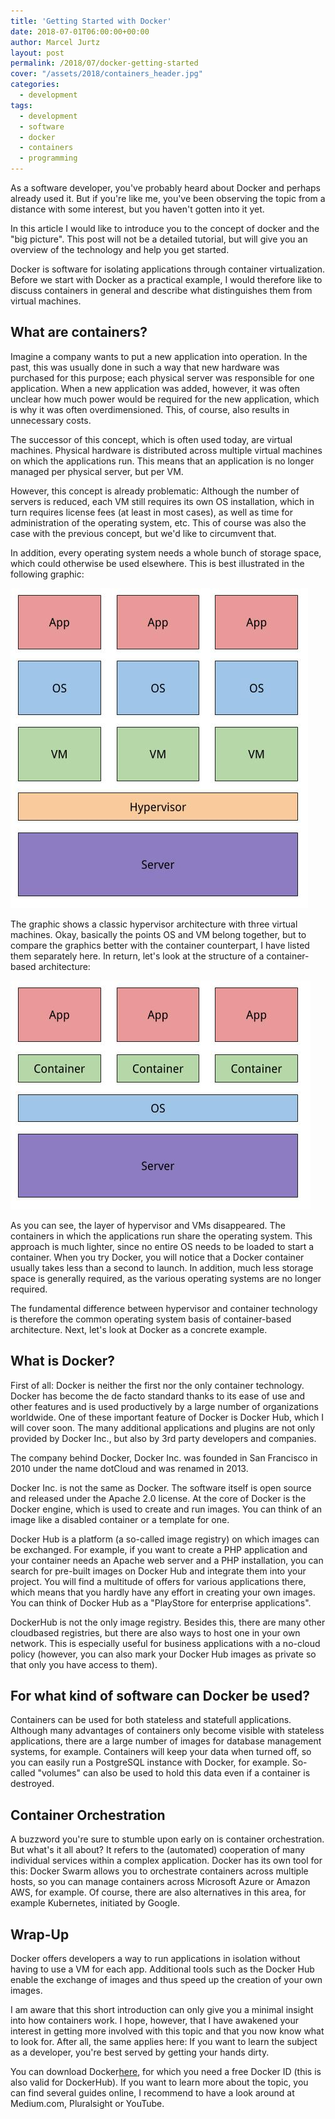 ```yaml
---
title: 'Getting Started with Docker'
date: 2018-07-01T06:00:00+00:00
author: Marcel Jurtz
layout: post
permalink: /2018/07/docker-getting-started
cover: "/assets/2018/containers_header.jpg"
categories:
  - development
tags:
  - development
  - software
  - docker
  - containers
  - programming
---
```


As a software developer, you've probably heard about Docker and perhaps already used it. But if you're like me, you've been observing the topic from a distance with some interest, but you haven't gotten into it yet. 

In this article I would like to introduce you to the concept of docker and the "big picture". This post will not be a detailed tutorial, but will give you an overview of the technology and help you get started.

Docker is software for isolating applications through container virtualization. Before we start with Docker as a practical example, I would therefore like to discuss containers in general and describe what distinguishes them from virtual machines.

## What are containers?

Imagine a company wants to put a new application into operation. In the past, this was usually done in such a way that new hardware was purchased for this purpose; each physical server was responsible for one application. When a new application was added, however, it was often unclear how much power would be required for the new application, which is why it was often overdimensioned. This, of course, also results in unnecessary costs.

The successor of this concept, which is often used today, are virtual machines. Physical hardware is distributed across multiple virtual machines on which the applications run. This means that an application is no longer managed per physical server, but per VM.

However, this concept is already problematic: Although the number of servers is reduced, each VM still requires its own OS installation, which in turn requires license fees (at least in most cases), as well as time for administration of the operating system, etc. This of course was also the case with the previous concept, but we'd like to circumvent that.

In addition, every operating system needs a whole bunch of storage space, which could otherwise be used elsewhere. This is best illustrated in the following graphic: 

![Hypervisor Architecture](/assets/2018/20180701_Container_VM.jpg)

The graphic shows a classic hypervisor architecture with three virtual machines. Okay, basically the points OS and VM belong together, but to compare the graphics better with the container counterpart, I have listed them separately here. In return, let's look at the structure of a container-based architecture: 

![Container Architecture](/assets/2018/20180701_Container.jpg)

As you can see, the layer of hypervisor and VMs disappeared. The containers in which the applications run share the operating system. This approach is much lighter, since no entire OS needs to be loaded to start a container. When you try Docker, you will notice that a Docker container usually takes less than a second to launch. In addition, much less storage space is generally required, as the various operating systems are no longer required. 

The fundamental difference between hypervisor and container technology is therefore the common operating system basis of container-based architecture. Next, let's look at Docker as a concrete example.

## What is Docker?

First of all: Docker is neither the first nor the only container technology. Docker has become the de facto standard thanks to its ease of use and other features and is used productively by a large number of organizations worldwide. One of these important feature of Docker is Docker Hub, which I will cover soon. The many additional applications and plugins are not only provided by Docker Inc., but also by 3rd party developers and companies.

The company behind Docker, Docker Inc. was founded in San Francisco in 2010 under the name dotCloud and was renamed in 2013. 

Docker Inc. is not the same as Docker. The software itself is open source and released under the Apache 2.0 license. At the core of Docker is the Docker engine, which is used to create and run images. You can think of an image like a disabled container or a template for one. 

Docker Hub is a platform (a so-called image registry) on which images can be exchanged. For example, if you want to create a PHP application and your container needs an Apache web server and a PHP installation, you can search for pre-built images on Docker Hub and integrate them into your project. You will find a multitude of offers for various applications there, which means that you hardly have any effort in creating your own images. You can think of Docker Hub as a "PlayStore for enterprise applications".

DockerHub is not the only image registry. Besides this, there are many other cloudbased registries, but there are also ways to host one in your own network. This is especially useful for business applications with a no-cloud policy (however, you can also mark your Docker Hub images as private so that only you have access to them).

## For what kind of software can Docker be used?

Containers can be used for both stateless and statefull applications. Although many advantages of containers only become visible with stateless applications, there are a large number of images for database management systems, for example. Containers will keep your data when turned off, so you can easily run a PostgreSQL instance with Docker, for example. So-called "volumes" can also be used to hold this data even if a container is destroyed. 

## Container Orchestration

A buzzword you're sure to stumble upon early on is container orchestration. But what's it all about? It refers to the (automated) cooperation of many individual services within a complex application. Docker has its own tool for this: Docker Swarm allows you to orchestrate containers across multiple hosts, so you can manage containers across Microsoft Azure or Amazon AWS, for example. Of course, there are also alternatives in this area, for example Kubernetes, initiated by Google.

## Wrap-Up 

Docker offers developers a way to run applications in isolation without having to use a VM for each app. Additional tools such as the Docker Hub enable the exchange of images and thus speed up the creation of your own images.

I am aware that this short introduction can only give you a minimal insight into how containers work. I hope, however, that I have awakened your interest in getting more involved with this topic and that you now know what to look for. After all, the same applies here: If you want to learn the subject as a developer, you're best served by getting your hands dirty.

You can download Docker[here](https://www.docker.com/get-docker), for which you need a free Docker ID (this is also valid for DockerHub). If you want to learn more about the topic, you can find several guides online, I recommend to have a look around at Medium.com, Pluralsight or YouTube. 

 

 

 

 

 

 